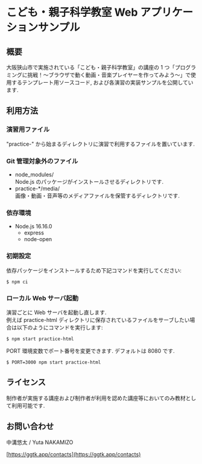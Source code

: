 # こども・親子科学教室 Web アプリケーションサンプル

## 概要
大阪狭山市で実施されている「こども・親子科学教室」の講座の 1 つ「プログラミングに挑戦！〜ブラウザで動く動画・音楽プレイヤーを作ってみよう〜」で使用するテンプレート用ソースコード, および各演習の実装サンプルを公開しています.


## 利用方法
### 演習用ファイル
"practice-" から始まるディレクトリに演習で利用するファイルを置いています.

### Git 管理対象外のファイル
- node\_modules/  
Node.js のパッケージがインストールさせるディレクトリです.
- practice-\*/media/  
画像・動画・音声等のメディアファイルを保管するディレクトリです.

### 依存環境
- Node.js 16.16.0
  - express
  - node-open

### 初期設定
依存パッケージをインストールするため下記コマンドを実行してください:

```shell
$ npm ci
```

### ローカル Web サーバ起動
演習ごとに Web サーバを起動し直します.  
例えば practice-html ディレクトリに保存されているファイルをサーブしたい場合は以下のようにコマンドを実行します:

```shell
$ npm start practice-html
```

PORT 環境変数でポート番号を変更できます. デフォルトは 8080 です.

```shell
$ PORT=3000 npm start practice-html
```


## ライセンス
制作者が実施する講座および制作者が利用を認めた講座等においてのみ教材として利用可能です.


## お問い合わせ
中溝悠太 / Yuta NAKAMIZO

[https://ggtk.app/contacts](https://ggtk.app/contacts)

